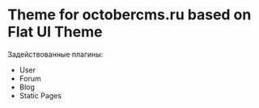 Theme for octobercms.ru based on Flat UI Theme
==========

Задействованные плагины:
- User
- Forum
- Blog
- Static Pages
